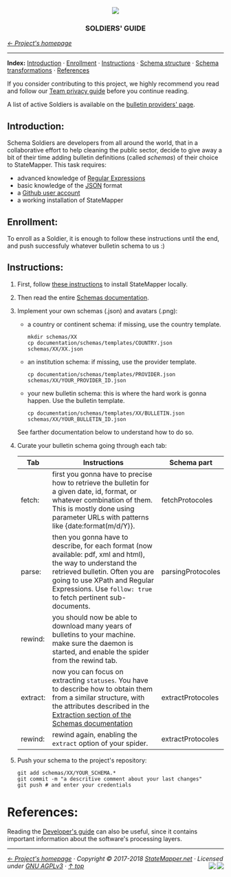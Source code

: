<div align="center" id="top">
	<a href="https://github.com/StateMapper/StateMapper#top" title="Go to the project's homepage"><img src="/blob/master/documentation/logo/logo-manuals.png" /></a><br>
	<h3 align="center">SOLDIERS' GUIDE</h3>
</div>

*[&larr; Project's homepage](https://github.com/StateMapper/StateMapper#top)*

-----


**Index:** [Introduction](#introduction) · [Enrollment](#enrollment) · [Instructions](#instructions) · [Schema structure](#schema-structure) · [Schema transformations](#schema-transformations) · [References](#references)
   
If you consider contributing to this project, we highly recommend you read and follow our [Team privacy guide](PRIVACY.md#top) before you continue reading.


A list of active Soldiers is available on the [bulletin providers' page](https://statemapper.net/providers).


## Introduction:

Schema Soldiers are developers from all around the world, that in a collaborative effort to help cleaning the public sector, decide to give away a bit of their time adding bulletin definitions (called *schemas*) of their choice to StateMapper. This task requires:

- advanced knowledge of [Regular Expressions](https://www.regular-expressions.info/)
- basic knowledge of the [JSON](https://www.json.org/) format
- a [Github user account](https://github.com/join)
- a working installation of StateMapper

## Enrollment:

To enroll as a Soldier, it is enough to follow these instructions until the end, and push successfuly whatever bulletin schema to us :)

## Instructions:

1. First, follow [these instructions](INSTALL.md#top) to install StateMapper locally.

2. Then read the entire [Schemas documentation](SCHEMAS.md#top).

3. Implement your own schemas (.json) and avatars (.png):
   - a country or continent schema: if missing, use the country template.
      ```
      mkdir schemas/XX
      cp documentation/schemas/templates/COUNTRY.json schemas/XX/XX.json
      ```
   - an institution schema: if missing, use the provider template.
      ```
      cp documentation/schemas/templates/PROVIDER.json schemas/XX/YOUR_PROVIDER_ID.json
      ```
   - your new bulletin schema: this is where the hard work is gonna happen. Use the bulletin template. 
      ```
      cp documentation/schemas/templates/XX/BULLETIN.json schemas/XX/YOUR_BULLETIN_ID.json
      ```
   
   See farther documentation below to understand how to do so.
   
4. Curate your bulletin schema going through each tab:

   | Tab | Instructions | Schema part |
   | ---- | ---- | ---- |
   | fetch: | first you gonna have to precise how to retrieve the bulletin for a given date, id, format, or whatever combination of them. This is mostly done using parameter URLs with patterns like {date:format(m/d/Y)}. | fetchProtocoles |
   | parse: | then you gonna have to describe, for each format (now available: pdf, xml and html), the way to understand the retrieved bulletin. Often you are going to use XPath and Regular Expressions. Use ```follow: true``` to fetch pertinent sub-documents. | parsingProtocoles |
   | rewind: | you should now be able to download many years of bulletins to your machine. make sure the daemon is started, and enable the spider from the rewind tab. | |
   | extract: | now you can focus on extracting ```statuses```. You have to describe how to obtain them from a similar structure, with the attributes described in the [Extraction section of the Schemas documentation](SCHEMAS.md#extraction-format) | extractProtocoles |
   | rewind: | rewind again, enabling the ```extract``` option of your spider. | extractProtocoles |

5. Push your schema to the project's repository:
   ```
   git add schemas/XX/YOUR_SCHEMA.*
   git commit -m "a descritive comment about your last changes"
   git push # and enter your credentials
   ```


# References:

Reading the [Developer's guide](DEVELOPERS.md#top) can also be useful, since it contains important information about the software's processing layers.



-----

*[&larr; Project's homepage](https://github.com/StateMapper/StateMapper#top) · Copyright &copy; 2017-2018 [StateMapper.net](https://statemapper.net) · Licensed under [GNU AGPLv3](../../LICENSE) · [&uarr; top](#top)* <img src="[![Bitbucket issues](https://img.shields.io/bitbucket/issues/atlassian/python-bitbucket.svg?style=social" align="right" /> <a href="https://statemapper.net" target="_blank"><img src="http://hits.dwyl.com/StateMapper/StateMapper.svg?style=flat-square" align="right" /></a>


